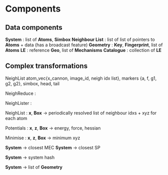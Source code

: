 # Components

## Data components

**System** : list of **Atoms**, **Simbox** 
**Neighbour List** : list of list of pointers to **Atoms** + data (has a broadcast feature)
**Geometry** : **Key**, **Fingerprint**, list of **Atoms**
**LE** : reference **Geo**, list of **Mechanisms** 
**Catalogue** : collection of **LE**

## Complex transformations



NeighList atom_vec{x_cannon, image_id, neigh idx list}, markers {a, f, g1, g2, g2}, simbox, head, tail



NeighReduce :
 
NeighLister :



NeighList :  **x**, **Box** -> periodically resolved list of neighbour idxs + xyz for each atom

Potentials : **x**, **z**, **Box** -> energy, force, hessian 

Minimise :  **x**, **z**, **Box** -> minimum xyz

**System** -> closest MEC
**System** -> closest SP

**System** -> system hash

**System** -> list of **Geometry**


